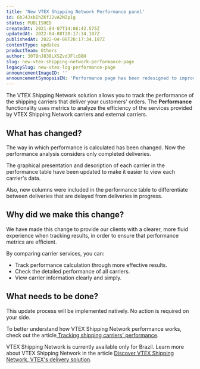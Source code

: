 ```yaml
---
title: 'New VTEX Shipping Network Performance panel'
id: 6bJ4JsbIhZKfJ2vA2NZp1g
status: PUBLISHED
createdAt: 2021-04-07T14:08:42.575Z
updatedAt: 2022-04-08T20:17:34.187Z
publishedAt: 2022-04-08T20:17:34.187Z
contentType: updates
productTeam: Others
author: 30TBnJ838LXSZvdJFlcB8H
slug: new-vtex-shipping-network-performance-page
legacySlug: new-vtex-log-performance-page
announcementImageID: ''
announcementSynopsisEN: 'Performance page has been redesigned to improve the user experience when tracking the performance of shipping carriers.'
---
```


The VTEX Shipping Network solution allows you to track the performance of the shipping carriers that deliver your customers' orders. The **Performance** functionality uses metrics to analyze the efficiency of the services provided by VTEX Shipping Network carriers and external carriers.

## What has changed?

The way in which performance is calculated has been changed. Now the performance analysis considers only completed deliveries. 

The graphical presentation and description of each carrier in the performance table have been updated to make it easier to view each carrier's data.

Also, new columns were included in the performance table to differentiate between deliveries that are delayed from deliveries in progress.

## Why did we make this change?

We have made this change to provide our clients with a clearer, more fluid experience when tracking results, in order to ensure that performance metrics are efficient. 

By comparing carrier services, you can:

*   Track performance calculation through more effective results.
*   Check the detailed performance of all carriers.
*   View carrier information clearly and simply.

## What needs to be done?

This update process will be implemented natively. No action is required on your side.

To better understand how VTEX Shipping Network performance works, check out the article[ Tracking shipping carriers' performance](https://help.vtex.com/en/tutorial/painel-vtex-log--51e8tx1IehiN4ZtURRWU92?&utm_source=autocomplete).

<div class="alert alert-info">
VTEX Shipping Network is currently available only for Brazil. Learn more about VTEX Shipping Network in the article  <a href="https://vtex.com/br-pt/log/">Discover VTEX Shipping Network, VTEX's delivery solution</a>.
</div>
